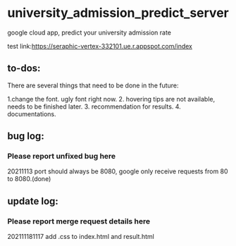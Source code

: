# university_admission_predict_server
google cloud app, predict your university admission rate

test link:https://seraphic-vertex-332101.ue.r.appspot.com/index


## to-dos:
There are several things that need to be done in the future:

1.change the font. ugly font right now.
2. hovering tips are not available, needs to be finished later.
3. recommendation for results.
4. documentations.


## bug log:
### Please report unfixed bug here
20211113 port should always be 8080, google only receive requests from 80 to 8080.(done)

## update log:
### Please report merge request details here
202111181117 add .css to index.html and result.html


